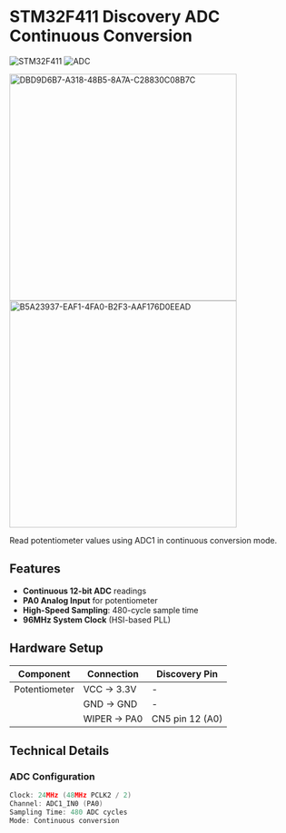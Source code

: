 # STM32F411 Discovery ADC Continuous Conversion

![STM32F411](https://img.shields.io/badge/STM32F411-Discovery-blue)
![ADC](https://img.shields.io/badge/ADC1-Continuous_Conversion-green)

<img src="https://github.com/user-attachments/assets/1c5f149e-c97a-43a6-8326-1c8ed19d3a00" width="400" alt="DBD9D6B7-A318-48B5-8A7A-C28830C08B7C">

<img src="https://github.com/user-attachments/assets/2877509b-9267-4273-860d-7d6bcf11042c" width="400" alt="B5A23937-EAF1-4FA0-B2F3-AAF176D0EEAD">



Read potentiometer values using ADC1 in continuous conversion mode.

## Features
- **Continuous 12-bit ADC** readings
- **PA0 Analog Input** for potentiometer
- **High-Speed Sampling**: 480-cycle sample time
- **96MHz System Clock** (HSI-based PLL)


## Hardware Setup
| Component | Connection | Discovery Pin |
|-----------|------------|---------------|
| Potentiometer | VCC → 3.3V | - |
| | GND → GND | - |
| | WIPER → PA0 | CN5 pin 12 (A0) |

## Technical Details
### ADC Configuration 
```c
Clock: 24MHz (48MHz PCLK2 / 2)
Channel: ADC1_IN0 (PA0)
Sampling Time: 480 ADC cycles
Mode: Continuous conversion
